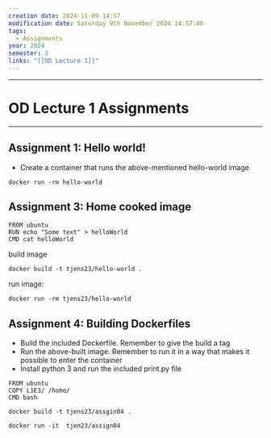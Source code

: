 ```yaml
---
creation date: 2024-11-09 14:57
modification date: Saturday 9th November 2024 14:57:40
tags:
  - Assignments
year: 2024
semester: 3
links: "[[OD Lecture 1]]"
---
```


---
# OD Lecture 1 Assignments


---

## Assignment 1: Hello world!

- Create a container that runs the above-mentioned hello-world image

```
docker run -rm hello-world
```

## Assignment 3: Home cooked image

```
FROM ubuntu
RUN echo "Some text" > helloWorld
CMD cat helloWorld
```

build image

```
docker build -t tjens23/hello-world .
```


run image: 


```
docker run -rm tjens23/hello-world
```


## Assignment 4: Building Dockerfiles

- Build the included Dockerfile. Remember to give the build a tag
- Run the above-built image. Remember to run it in a way that makes it possible to enter the container
- Install python 3 and run the included print.py file


```
FROM ubuntu
COPY L1E3/ /home/
CMD bash
```

```
docker build -t tjens23/assgin04 .
```


```
docker run -it  tjen23/assign04 
```

